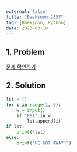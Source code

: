 ```yaml
---
external: false
title: "Baekjoon 2857"
tag: [Baekjoon, Python]
date: 2023-03-18
---
```


## 1. Problem

[문제 확인하기](https://www.acmicpc.net/problem/2857)

## 2. Solution

```python
lst = [] 
for i in range(1, 6): 
    w = input() 
    if "FBI" in w: 
        lst.append(i) 
if lst: 
    print(*lst) 
else: 
    print("HE GOT AWAY!")
```
